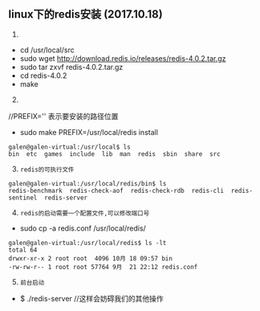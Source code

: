 ## linux下的redis安装 (2017.10.18)
1.
* cd /usr/local/src 
* sudo wget http://download.redis.io/releases/redis-4.0.2.tar.gz
* sudo tar zxvf redis-4.0.2.tar.gz
* cd redis-4.0.2
* make
2. 
//PREFIX=''  表示要安装的路径位置
* sudo make PREFIX=/usr/local/redis install  
```
galen@galen-virtual:/usr/local$ ls
bin  etc  games  include  lib  man  redis  sbin  share  src
```
3. `redis的可执行文件`
```
galen@galen-virtual:/usr/local/redis/bin$ ls
redis-benchmark  redis-check-aof  redis-check-rdb  redis-cli  redis-sentinel  redis-server
```
4. `redis的启动需要一个配置文件,可以修改端口号`
* sudo cp -a redis.conf /usr/local/redis/
```
galen@galen-virtual:/usr/local/redis$ ls -lt
total 64
drwxr-xr-x 2 root root  4096 10月 18 09:57 bin
-rw-rw-r-- 1 root root 57764 9月  21 22:12 redis.conf
```
5. `前台启动`
* $ ./redis-server //这样会妨碍我们的其他操作

